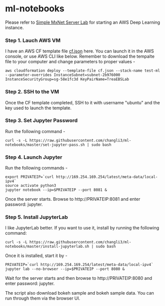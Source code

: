 # ml-notebooks
Please refer to [Simple MxNet Server Lab](https://github.com/changli3/mx-mxnet) for starting an AWS Deep Learning instance.

### Step 1. Lauch AWS VM
I have an AWS CF template file [cf.json](https://github.com/changli3/mx-mxnet/cf.json) here. You can launch it in the AWS console, or use AWS CLI like below. Remember to download the tempalte file to your computer and change parameters to proper values -
```
aws cloudformation deploy --template-file cf.json --stack-name test-ml --parameter-overrides InstanceSubnet=subnet-2b976000 InstanceSecurityGroup=sg-58e1fc3d KeyPairName=TreaEBSLab
```

### Step 2. SSH to the VM
Once the CF template completed, SSH to it with username "ubuntu" and the key used to launch the template.

### Step 3. Set Jupyter Password
Run the following command -
```
curl -s -L https://raw.githubusercontent.com/changli3/ml-notebooks/master/set-jupyter-pass.sh | sudo bash
```

### Step 4. Launch Jupyter
Run the following commands -
```
export PRIVATEIP=`curl http://169.254.169.254/latest/meta-data/local-ipv4`
source activate python3
jupyter notebook --ip=$PRIVATEIP --port 8081 &
```
Once the server starts. Browse to http://PRIVATEIP:8081 and enter password: jupyter.

### Step 5. Install JupyterLab
I like JupyterLab better. If you want to use it, install by running the following command: 
```
curl -s -L https://raw.githubusercontent.com/changli3/ml-notebooks/master/install-jupyterlab.sh | sudo bash
```

Once it is installed, start it by -
```
PRIVATEIP=`curl http://169.254.169.254/latest/meta-data/local-ipv4`
jupyter lab --no-browser --ip=$PRIVATEIP --port 8080 &
```
Wait for the server starts and then browse to http://PRIVATEIP:8080 and enter password: jupyter. 

The script also download bokeh sample and bokeh sample data. You can run through them via the browser UI.
